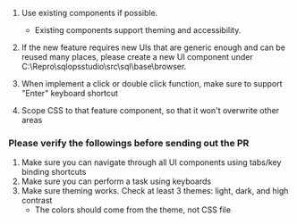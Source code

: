 1. Use existing components if possible. 

	- Existing components support theming and accessibility. 
2. If  the new feature requires new UIs that are generic enough and can be reused many places, please create a new UI component under C:\Repro\sqlopsstudio\src\sql\base\browser.
3. When implement a click or double click function, make sure to support "Enter" keyboard shortcut
4. Scope CSS to that feature component, so that it won't overwrite other areas

### Please verify the followings before sending out the PR
1. Make sure you can navigate through all UI components using tabs/key binding shortcuts
2. Make sure you can perform a task using keyboards
3. Make sure theming works. Check at least 3 themes: light, dark, and high contrast
	- The colors should come from the theme, not CSS file